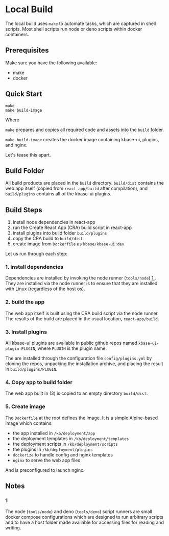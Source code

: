 # Local Build

The local build uses `make` to automate tasks, which are captured in shell scripts. Most shell scripts run node or deno scripts within docker containers.

## Prerequisites

Make sure you have the following available:

- make
- docker

## Quick Start

```shell
make
make build-image
```

Where

`make` prepares and copies all required code and assets into the `build` folder.

`make build-image` creates the docker image containing kbase-ui, plugins, and nginx.

Let's tease this apart.

## Build Folder

All build products are placed in the `build` directory. `build/dist` contains the web app itself (copied from `react-app/build` after compilation), and `build/plugins` contains all of the kbase-ui plugins.

## Build Steps

1. install node dependencies in react-app
2. run the Create React App (CRA) build script in react-app
3. install plugins into build folder `build/plugins`
4. copy the CRA build to `build/dist`
6. create image from `Dockerfile` as `kbase/kbase-ui:dev`

Let us run through each step:

### 1. install dependencies

Dependencies are installed by invoking the node runner (`tools/node`) [ 1 ](#1). They are installed via the node runner is to ensure that they are installed with Linux (regardless of the host os).

### 2. build the app

The web app itself is built using the CRA build script via the node runner. The results of the build are placed in the usual location, `react-app/build`.

### 3. Install plugins

All kbase-ui plugins are available in public github repos named `kbase-ui-plugin-PLUGIN`, where `PLUGIN` is the plugin name.

The are installed through the configuration file `config/plugins.yml` by cloning the repos, unpacking the installation archive, and placing the result in `build/plugins/PLUGIN`.

### 4. Copy app to build folder

The web app built in (3) is copied to an empty directory `build/dist`.

### 5. Create image

The `Dockerfile` at the root defines the image. It is a simple Alpine-based image which contains:

- the app installed in `/kb/deployment/app`
- the deployment templates in `/kb/deployment/templates`
- the deployment scripts in `/kb/deployment/scripts`
- the plugins in `/kb/deployment/plugins`
- `dockerize` to handle config and nginx templates
- `nginx` to serve the web app files

And is preconfigured to launch nginx.


## Notes

### 1
The node (`tools/node`) and deno (`tools/deno`) script runners are small docker compose configurations which are designed to run arbitrary scripts and to have a host folder made available for accessing files for reading and writing.
